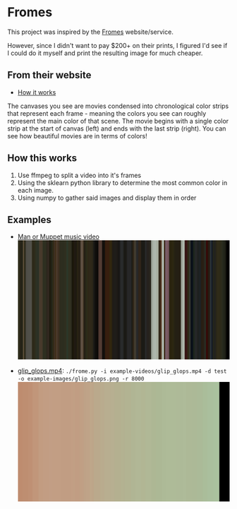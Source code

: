 # Fromes
This project was inspired by the [Fromes](https://www.frome.co/) website/service.

However, since I didn't want to pay $200+ on their prints, I figured I'd see if I could do it myself and print the resulting image for much cheaper.

## From their website
- [How it works](https://www.frome.co/pages/how-it-works)

The canvases you see are movies condensed into chronological color strips that represent each frame - 
meaning the colors you see can roughly represent the main color of that scene. 
The movie begins with a single color strip at the start of canvas (left) and ends with the last 
strip (right). You can see how beautiful movies are in terms of colors!


## How this works
1. Use ffmpeg to split a video into it's frames
2. Using the sklearn python library to determine the most common color in each image.
3. Using numpy to gather said images and display them in order

## Examples
- [Man or Muppet music video](https://www.youtube.com/watch?v=cRTjksM3YAs)
![](example-images/muppet.png)

- [glip_glops.mp4](example-videos/glip_glops.mp4): `./frome.py -i example-videos/glip_glops.mp4 -d test -o example-images/glip_glops.png -r 8000`
![](example-images/glip_glops.png)
